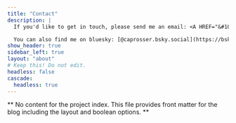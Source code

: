 ```yaml
---
title: "Contact"
description: |
  If you'd like to get in touch, please send me an email: <A HREF="&#109;&#97;&#105;&#108;&#116;&#111;&#58;&#99;&#104;&#114;&#105;&#115;&#46;&#112;&#114;&#111;&#115;&#115;&#101;&#114;&#64;&#114;&#104;&#117;&#108;&#46;&#97;&#99;&#46;&#117;&#107;">chris.prosser@rhul.ac.uk</A>. 

  You can also find me on bluesky: [@caprosser.bsky.social](https://bsky.app/profile/caprosser.bsky.social)
show_header: true
sidebar_left: true
layout: "about"
# Keep this! Do not edit.
headless: false
cascade:
  headless: true
---
```


** No content for the project index. This file provides front matter for the blog including the layout and boolean options. **
